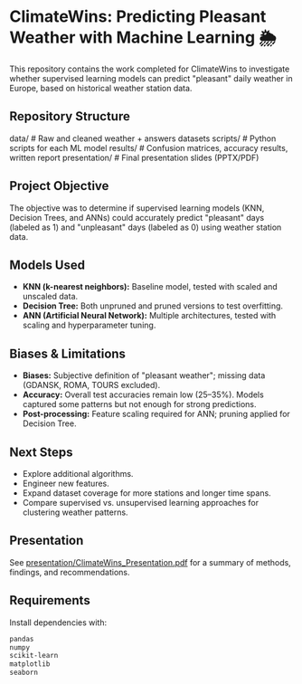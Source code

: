 # ClimateWins: Predicting Pleasant Weather with Machine Learning 🌦️

This repository contains the work completed for ClimateWins to investigate whether supervised learning models can predict "pleasant" daily weather in Europe, based on historical weather station data.

## Repository Structure
data/ # Raw and cleaned weather + answers datasets
scripts/ # Python scripts for each ML model
results/ # Confusion matrices, accuracy results, written report
presentation/ # Final presentation slides (PPTX/PDF)

## Project Objective
The objective was to determine if supervised learning models (KNN, Decision Trees, and ANNs) could accurately predict "pleasant" days (labeled as 1) and "unpleasant" days (labeled as 0) using weather station data.

## Models Used
- **KNN (k-nearest neighbors):** Baseline model, tested with scaled and unscaled data.  
- **Decision Tree:** Both unpruned and pruned versions to test overfitting.  
- **ANN (Artificial Neural Network):** Multiple architectures, tested with scaling and hyperparameter tuning.  

##  Biases & Limitations
- **Biases:** Subjective definition of "pleasant weather"; missing data (GDANSK, ROMA, TOURS excluded).  
- **Accuracy:** Overall test accuracies remain low (25–35%). Models captured some patterns but not enough for strong predictions.  
- **Post-processing:** Feature scaling required for ANN; pruning applied for Decision Tree.  

## Next Steps
- Explore additional algorithms.  
- Engineer new features.  
- Expand dataset coverage for more stations and longer time spans.
- Compare supervised vs. unsupervised learning approaches for clustering weather patterns.

## Presentation
See [presentation/ClimateWins_Presentation.pdf](presentation/ClimateWins_Presentation.pdf) for a summary of methods, findings, and recommendations.

##  Requirements
Install dependencies with:
```bash
pandas
numpy
scikit-learn
matplotlib
seaborn
